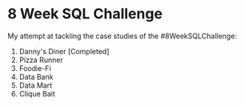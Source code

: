 # 8 Week SQL Challenge

My attempt at tackling the case studies of the #8WeekSQLChallenge:
1. Danny's Diner [Completed]
2. Pizza Runner
3. Foodie-Fi
4. Data Bank
5. Data Mart
6. Clique Bait
